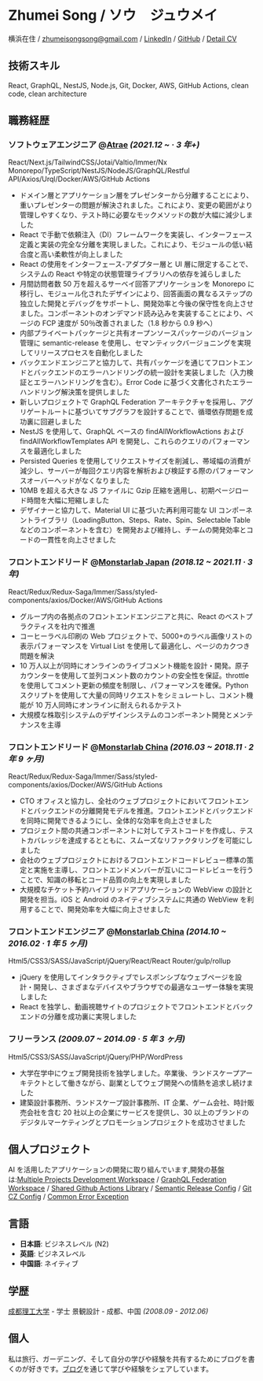 # Zhumei Song / ソウ　ジュウメイ

横浜在住 / zhumeisongsong@gmail.com / [LinkedIn](https://www.linkedin.com/in/zhumei-song-a9041a1bb) / [GitHub](https://github.com/zhumeisongsong) / [Detail CV](https://zhumeisongsong.github.io/cv/)

## 技術スキル

React, GraphQL, NestJS, Node.js, Git, Docker, AWS, GitHub Actions, clean code, clean architecture

## 職務経歴

### ソフトウェアエンジニア @[Atrae](https://atrae.co.jp/) _(2021.12 ~ · 3 年+)_

React/Next.js/TailwindCSS/Jotai/Valtio/Immer/Nx Monorepo/TypeScript/NestJS/NodeJS/GraphQL/Restful API/Axios/Urql/Docker/AWS/GitHub Actions

- ドメイン層とアプリケーション層をプレゼンターから分離することにより、重いプレゼンターの問題が解決されました。これにより、変更の範囲がより管理しやすくなり、テスト時に必要なモックメソッドの数が大幅に減少しました
- React で手動で依頼注入（DI）フレームワークを実装し、インターフェース定義と実装の完全な分離を実現しました。これにより、モジュールの低い結合度と高い柔軟性が向上しました
- React の使用をインターフェース-アダプター層と UI 層に限定することで、システムの React や特定の状態管理ライブラリへの依存を減らしました
- 月間訪問者数 50 万を超えるサーベイ回答アプリケーションを Monorepo に移行し、モジュール化されたデザインにより、回答画面の異なるステップの独立した開発とデバッグをサポートし、開発効率と今後の保守性を向上させました。コンポーネントのオンデマンド読み込みを実装することにより、ページの FCP 速度が 50％改善されました（1.8 秒から 0.9 秒へ）
- 内部プライベートパッケージと共有オープンソースパッケージのバージョン管理に semantic-release を使用し、セマンティックバージョニングを実現してリリースプロセスを自動化しました
- バックエンドエンジニアと協力して、共有パッケージを通じてフロントエンドとバックエンドのエラーハンドリングの統一設計を実装しました（入力検証とエラーハンドリングを含む）。Error Code に基づく文書化されたエラーハンドリング解決策を提供しました
- 新しいプロジェクトで GraphQL Federation アーキテクチャを採用し、アグリゲートルートに基づいてサブグラフを設計することで、循環依存問題を成功裏に回避しました
- NestJS を使用して、GraphQL ベースの findAllWorkflowActions および findAllWorkflowTemplates API を開発し、これらのクエリのパフォーマンスを最適化しました
- Persisted Queries を使用してリクエストサイズを削減し、帯域幅の消費が減少し、サーバーが毎回クエリ内容を解析および検証する際のパフォーマンスオーバーヘッドがなくなりました
- 10MB を超える大きな JS ファイルに Gzip 圧縮を適用し、初期ページロード時間を大幅に短縮しました
- デザイナーと協力して、Material UI に基づいた再利用可能な UI コンポーネントライブラリ（LoadingButton、Steps、Rate、Spin、Selectable Table などのコンポーネントを含む）を開発および維持し、チームの開発効率とコードの一貫性を向上させました

### フロントエンドリード @[Monstarlab Japan](https://monstar-lab.com/jp) _(2018.12 ~ 2021.11 · 3 年)_

React/Redux/Redux-Saga/Immer/Sass/styled-components/axios/Docker/AWS/GitHub Actions

- グループ内の各拠点のフロントエンドエンジニアと共に、React のベストプラクティスを社内で推進
- コーヒーラベル印刷の Web プロジェクトで、5000+のラベル画像リストの表示パフォーマンスを Virtual List を使用して最適化し、ページのカクつき問題を解決
- 10 万人以上が同時にオンラインのライブコメント機能を設計・開発。原子カウンターを使用して並列コメント数のカウントの安全性を保証。throttle を使用してコメント更新の頻度を制限し、パフォーマンスを確保。Python スクリプトを使用して大量の同時リクエストをシミュレートし、コメント機能が 10 万人同時にオンラインに耐えられるかテスト
- 大規模な株取引システムのデザインシステムのコンポーネント開発とメンテナンスを主導

### フロントエンドリード @[Monstarlab China](https://www.monstar-lab.com.cn/) _(2016.03 ~ 2018.11 · 2 年 9 ヶ月)_

React/Redux/Redux-Saga/Immer/Sass/styled-components/axios/Docker/AWS/GitHub Actions

- CTO オフィスと協力し、全社のウェブプロジェクトにおいてフロントエンドとバックエンドの分離開発モデルを推進。フロントエンドとバックエンドを同時に開発できるようにし、全体的な効率を向上させました
- プロジェクト間の共通コンポーネントに対してテストコードを作成し、テストカバレッジを達成するとともに、スムーズなリファクタリングを可能にしました
- 会社のウェブプロジェクトにおけるフロントエンドコードレビュー標準の策定と実施を主導し、フロントエンドメンバーが互いにコードレビューを行うことで、知識の移転とコード品質の向上を実現しました
- 大規模なチケット予約ハイブリッドアプリケーションの WebView の設計と開発を担当。iOS と Android のネイティブシステムに共通の WebView を利用することで、開発効率を大幅に向上させました

### フロントエンドエンジニア @[Monstarlab China](https://www.monstar-lab.com.cn/) _(2014.10 ~ 2016.02 · 1 年 5 ヶ月)_

Html5/CSS3/SASS/JavaScript/jQuery/React/React Router/gulp/rollup

- jQuery を使用してインタラクティブでレスポンシブなウェブページを設計・開発し、さまざまなデバイスやブラウザでの最適なユーザー体験を実現しました
- React を独学し、動画視聴サイトのプロジェクトでフロントエンドとバックエンドの分離を成功裏に実現しました

### フリーランス _(2009.07 ~ 2014.09 · 5 年 3 ヶ月)_

Html5/CSS3/SASS/JavaScript/jQuery/PHP/WordPress

- 大学在学中にウェブ開発技術を独学しました。卒業後、ランドスケープアーキテクトとして働きながら、副業としてウェブ開発への情熱を追求し続けました
- 建築設計事務所、ランドスケープ設計事務所、IT 企業、ゲーム会社、時計販売会社を含む 20 社以上の企業にサービスを提供し、30 以上のブランドのデジタルマーケティングとプロモーションプロジェクトを成功させました

## 個人プロジェクト

AI を活用したアプリケーションの開発に取り組んでいます,開発の基盤は:[Multiple Projects Development Workspace](https://github.com/zhumeisongsong/multiple-products-workspace) / [GraphQL Federation Workspace](https://github.com/zhumeisongsong/graphql-federation-workspace) / [Shared Github Actions Library](https://github.com/zhumeisongsong/shared-actions) / [Semantic Release Config](https://github.com/zhumeisongsong/semantic-release-config) / [Git CZ Config](https://github.com/zhumeisongsong/git-cz-config) / [Common Error Exception](https://github.com/zhumeisongsong/multiple-products-workspace/pkgs/npm/common-error-exception)

## 言語

- **日本語**: ビジネスレベル (N2)
- **英語**: ビジネスレベル
- **中国語**: ネイティブ

## 学歴

[成都理工大学](https://www.cdut.edu.cn/) - 学士 景観設計 - 成都、中国 _(2008.09 - 2012.06)_

## 個人

私は旅行、ガーデニング、そして自分の学びや経験を共有するためにブログを書くのが好きです。[ブログ](https://zhumeisongsong.github.io/blog)を通じて学びや経験をシェアしています。
